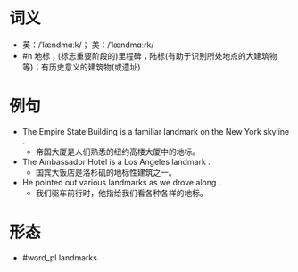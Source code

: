 # 词义
- 英：/ˈlændmɑːk/； 美：/ˈlændmɑːrk/
- #n 地标；(标志重要阶段的)里程碑；陆标(有助于识别所处地点的大建筑物等)；有历史意义的建筑物(或遗址)
# 例句
- The Empire State Building is a familiar landmark on the New York skyline .
	- 帝国大厦是人们熟悉的纽约高楼大厦中的地标。
- The Ambassador Hotel is a Los Angeles landmark .
	- 国宾大饭店是洛杉矶的地标性建筑之一。
- He pointed out various landmarks as we drove along .
	- 我们驱车前行时，他指给我们看各种各样的地标。
# 形态
- #word_pl landmarks
